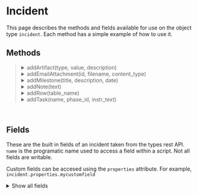 # Incident

This page describes the methods and fields available for use on the object type `incident`. Each method has a simple example of how to use it.

## Methods
<blockquote>
<!-- Start of section -->
  <!-- Start of method -->
  <details><summary> addArtifact(type, value, description) </summary>

  Adds an artifact to the incident with the given type, value, and description. Returns an Artifact script object for further customization. Artifact types can be found in Customization Settings -> Artifact Types tab. Use the API Name.

  `type: string`

  `value: string`

  `description: string or TextObject`

  Example:
  ```python
  new_artifact = incident.addArtifact('DNS Name', 'www.github.com', 'github dns')
  ```
  </details>
  <!-- End of method -->

  <!-- Start of method -->
  <details><summary> addEmailAttachment(id, filename, content_type) </summary>

  Attaches the email attachment to the incident and returns the attachment object to the incident. The returned attachment object can then be acted upon by other script operations. Can only be used in the context of an Email Message script.

  `id: int`

  `filename: string` (optional)

  `content_type: string` (optional)

  Example:
  ```python
  for attachment in emailmessage.attachments:
    incident.addEmailAttachment(attachment.id, attachment.presented_filename, attachment.presented_content_type)
  ```
  </details>
  <!-- End of method -->

  <!-- Start of method -->
  <details><summary> addMilestone(title, description, date) </summary>

  Adds a milestone to the incident with the given title, description, and date. Returns a Milestone script object for further customization.

  `title: string`

  `description: string`

  `date: int` (millisecond timestamp)

  Example:
  ```python
  from datetime import datetime
  incident.addMilestone('Milestone title', helper.createRichText('example milestone'), datetime.now())
  ```
  </details>
  <!-- End of method -->

  <!-- Start of method -->
  <details><summary> addNote(text) </summary>

  Adds a note to the incident with the given text. Returns a Note script object for further customization.

  `text: string or TextObject`

  Example:
  ```python
  incident.addNote(helper.createRichText('<h1>HEY!<br>YOU</h1>'))
  ```
  </details>
  <!-- End of method -->

  <!-- Start of method -->
  <details><summary> addRow(table_name) </summary>

  Adds a row to the named data table on the incident. Returns a Row script object for further customization.

  `table_name: string `

  Example:
  ```python
  new_row = incident.addRow('my_table')
  new_row['column_A'] = 'New value'
  ```
  </details>
  <!-- End of method -->

  <!-- Start of method -->
  <details><summary> addTask(name, phase_id, instr_text) </summary>

  Adds an adhoc task to the incident with the given name, phase, and instructions. Returns a Task script object for further customization. phase_id sgould match the name of a phase from Customization Settings -> Phases & Tasks

  `name: string`

  `phase_id: string`

  `instr_text: str or TextObject`

  Example:
  ```python
  incident.addTask('New Task', 'Respond', 'do this please')
  ```
  </details>
  <!-- End of method -->

<!-- End of section -->
</blockquote>

<br>

## Fields
These are the built in fields of an incident taken from the types rest API. `name` is the programatic name used to access a field within a script. Not all fields are writable. 

Custom fields can be accesed using the `properties` attribute. For example, `incident.properties.mycustomfield`

<details>
<summary>Show all fields</summary>

| Name | Display Name | Type | Notes |
|---|:---|:---|:---|
| addr | Address | text | Physical location of the incident, if applicable |
| city | City | text |  |
| confirmed | Incident Disposition | boolean | Tag an issue as an unconfirmed (event) vs. a confirmed incident. |
| country | Country/Region | select |  |
| create_date | Date Created | datetimepicker | The date the incident was created. This field is read-only. |
| creator_id | Created By | select_owner |  |
| crimestatus_id | Criminal Activity | select |  |
| description | Description | textarea | A free form text description of the incident. |
| discovered_date | Date Discovered | datetimepicker | Date the incident was discovered/reported. |
| due_date | Next Due Date | datetimepicker | The nearest date for the next task due. This field is read-only. |
| employee_involved | Employee Involved | boolean |  |
| end_date | Date Closed | datetimepicker | The date the incident was closed. This field is read-only. |
| exposure_dept_id | Department | select |  |
| exposure_individual_name | Individual Name | text |  |
| exposure_type_id | Exposure Type | select | Origin source of the exposure |
| exposure_vendor_id | Vendor | select |  |
| gdpr.gdpr_breach_circumstances | GDPR Breach Circumstances | multiselect |  |
| gdpr.gdpr_breach_type | GDPR Breach Type | select |  |
| gdpr.gdpr_breach_type_comment | GDPR Breach Type Comment | textarea |  |
| gdpr.gdpr_consequences | GDPR Consequences | select |  |
| gdpr.gdpr_consequences_comment | GDPR Consequences Comment | textarea |  |
| gdpr.gdpr_final_assessment | GDPR Final Assessment | select |  |
| gdpr.gdpr_final_assessment_comment | GDPR Final Assessment Comment | textarea |  |
| gdpr.gdpr_identification | GDPR Identification | select |  |
| gdpr.gdpr_identification_comment | GDPR Identification Comment | textarea |  |
| gdpr.gdpr_personal_data | GDPR Personal Data | select |  |
| gdpr.gdpr_personal_data_comment | GDPR Personal Data Comment | textarea |  |
| gdpr.gdpr_subsequent_notification | GDPR Subsequent Notification | boolean |  |
| hard_liability | Assessed Liability | number |  |
| id | ID | number |  |
| inc_last_modified_date | Last Modified | datetimepicker | The date the incident was last modified.This field is read only. |
| inc_training | Simulation | boolean | Whether the incident is a simulation or a regular incident. This field is read-only. |
| incident_type_ids | Incident Type | multiselect | The type of incident |
| jurisdiction_name | Jurisdiction | text |  |
| members | Members | multiselect_members |  |
| name | Name | text | A unique name to identify this particular incident. |
| negative_pr_likely | Negative PR | boolean | If it is foreseeable that the incident might generate any negative public image or publicity for your company or organization. |
| nist_attack_vectors | NIST Attack Vectors | multiselect | NIST Attack Vectors the incident falls under, if applicable. |
| org_handle | Organization | select |  |
| owner_id | Owner | select_owner |  |
| phase_id | Phase | select | The phase of the incident. |
| pii.alberta_health_risk_assessment | Alberta Health Risk Assessment | boolean |  |
| pii.data_compromised | Was personal information or personal data involved? | boolean | Determine whether personal information/data was foreseeably involved, disclosed, compromised, accessed, altered, destroyed, damaged, lost or inaccessible. |
| pii.data_contained | Exposure Resolved | boolean | Whether the exposure has been addressed and rectified. |
| pii.data_encrypted | Data Encrypted | boolean | Whether the data in question was encrypted. Data should not be considered encrypted if the encryption keys were also breached. |
| pii.data_format | Data Format | select | Specify the format of the personal information involved. |
| pii.data_source_ids | Source of Data | multiselect | Original source of the data, such as the name of the database. |
| pii.dc_impact_likely | Impact Likely for District of Columbia | boolean |  |
| pii.determined_date | Date Determined | datetimepicker | Date you determined whether or not the incident involved a breach of personal information or personal data. Regulatory task timelines will be derived from this date and time. |
| pii.gdpr_harm_risk | Risk of Harm | select | Likelihood and severity of the risk to the rights and freedoms of the data subject, as defined by the GDPR. |
| pii.gdpr_lawful_data_processing_categories | Lawful Data Processing Categories | multiselect | Under the GDPR, processing of personal or sensitive data is only lawful if one or more of these categories applies. |
| pii.harmstatus_id | Is harm/risk/misuse foreseeable? | select | Different jurisdictions use harm, risk, misuse, ID theft, and other standards as safe harbors from notification. Interpretation of these terms has frequently been the subject of litigation. |
| pii.impact_likely | Impact Likely | boolean |  |
| pii.new_zealand_risk_assessment | New Zealand Risk Assessment | boolean |  |
| pii.ny_impact_likely | Impact Likely for New York | boolean |  |
| pii.or_impact_likely | Impact Likely for Oregon | boolean |  |
| pii.singapore_risk_assessment | Singapore Risk Assessment | boolean |  |
| pii.wa_impact_likely | Impact Likely for Washington | boolean |  |
| plan_status | Status | select |  |
| regulator_risk.pipeda_other_factors | PIPEDA Other Factors | select |  |
| regulator_risk.pipeda_other_factors_comment | PIPEDA Other Factors Comment | textarea |  |
| regulator_risk.pipeda_overall_assessment | PIPEDA Overall Assessment | select |  |
| regulator_risk.pipeda_overall_assessment_comment | PIPEDA Overall Assessment Comment | textarea |  |
| regulator_risk.pipeda_probability_of_misuse | PIPEDA Probability of Misuse | select |  |
| regulator_risk.pipeda_probability_of_misuse_comment | PIPEDA Probability of Misuse Comment | textarea |  |
| regulator_risk.pipeda_sensitivity_of_pi | PIPEDA Sensitivity of PI | select |  |
| regulator_risk.pipeda_sensitivity_of_pi_comment | PIPEDA Sensitivity of PI Comment | textarea |  |
| reporter | Reporting Individual | text | Name of person who reported the event, such as a device owner or his/her manager |
| resolution_id | Resolution | select | Select an option that accurately describes the reason for closing this incident. |
| resolution_summary | Resolution Summary | textarea | Enter a summary that describes how this incident was resolved. |
| sequence_code | Sequence Code | text | The Unique Incident Sequence Code. |
| severity_code | Severity | select | Your impression of the events relative severity vs. other events that may be entered into the system. |
| start_date | Date Occurred | datetimepicker | Date the incident occurred |
| state | State | select |  |
| workspace | Workspace | select |  |
| zip | Zip | text |  |

</details>
